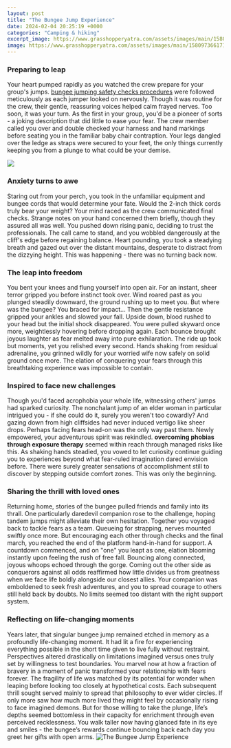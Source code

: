 ```yaml
---
layout: post
title: "The Bungee Jump Experience"
date: 2024-02-04 20:25:19 +0000
categories: "Camping & hiking"
excerpt_image: https://www.grasshopperyatra.com/assets/images/main/1580973661719.jpg.jpg
image: https://www.grasshopperyatra.com/assets/images/main/1580973661719.jpg.jpg
---
```


### Preparing to leap
Your heart pumped rapidly as you watched the crew prepare for your group's jumps. [bungee jumping safety checks procedures](https://fistore.mysenprints.com/collection/adkisson) were followed meticulously as each jumper looked on nervously. Though it was routine for the crew, their gentle, reassuring voices helped calm frayed nerves. 
Too soon, it was your turn. As the first in your group, you'd be a pioneer of sorts - a joking description that did little to ease your fear. The crew member called you over and double checked your harness and hand markings before seating you in the familiar baby chair contraption. Your legs dangled over the ledge as straps were secured to your feet, the only things currently keeping you from a plunge to what could be your demise. 

![](https://www.camping-simuni.hr/wp-content/uploads/2019/03/bungee-e1553529496870.jpg)
### Anxiety turns to awe
Staring out from your perch, you took in the unfamiliar equipment and bungee cords that would determine your fate. Would the 2-inch thick cords truly bear your weight? Your mind raced as the crew communicated final checks. Strange notes on your hand concerned them briefly, though they assured all was well. You pushed down rising panic, deciding to trust the professionals. 
The call came to stand, and you wobbled dangerously at the cliff's edge before regaining balance. Heart pounding, you took a steadying breath and gazed out over the distant mountains, desperate to distract from the dizzying height. This was happening - there was no turning back now.
### The leap into freedom       
You bent your knees and flung yourself into open air. For an instant, sheer terror gripped you before instinct took over. Wind roared past as you plunged steadily downward, the ground rushing up to meet you. But where was the bungee? You braced for impact...
Then the gentle resistance gripped your ankles and slowed your fall. Upside down, blood rushed to your head but the initial shock disappeared. You were pulled skyward once more, weightlessly hovering before dropping again. Each bounce brought joyous laughter as fear melted away into pure exhilaration. 
The ride up took but moments, yet you relished every second. Hands shaking from residual adrenaline, you grinned wildly for your worried wife now safely on solid ground once more. The elation of conquering your fears through this breathtaking experience was impossible to contain.
### Inspired to face new challenges     
Though you'd faced acrophobia your whole life, witnessing others' jumps had sparked curiosity. The nonchalant jump of an elder woman in particular intrigued you - if she could do it, surely you weren't too cowardly? And gazing down from high cliffsides had never induced vertigo like sheer drops. Perhaps facing fears head-on was the only way past them.
Newly empowered, your adventurous spirit was rekindled. **overcoming phobias through exposure therapy** seemed within reach through managed risks like this. As shaking hands steadied, you vowed to let curiosity continue guiding you to experiences beyond what fear-ruled imagination dared envision before. There were surely greater sensations of accomplishment still to discover by stepping outside comfort zones. This was only the beginning.
### Sharing the thrill with loved ones   
Returning home, stories of the bungee pulled friends and family into its thrall. One particularly daredevil companion rose to the challenge, hoping tandem jumps might alleviate their own hesitation. Together you voyaged back to tackle fears as a team.
Queueing for strapping, nerves mounted swiftly once more. But encouraging each other through checks and the final march, you reached the end of the platform hand-in-hand for support. A countdown commenced, and on "one" you leapt as one, elation blooming instantly upon feeling the rush of free fall. Bouncing along connected, joyous whoops echoed through the gorge. 
Coming out the other side as conquerors against all odds reaffirmed how little divides us from greatness when we face life boldly alongside our closest allies. Your companion was emboldened to seek fresh adventures, and you to spread courage to others still held back by doubts. No limits seemed too distant with the right support system.
### Reflecting on life-changing moments
Years later, that singular bungee jump remained etched in memory as a profoundly life-changing moment. It had lit a fire for experiencing everything possible in the short time given to live fully without restraint. Perspectives altered drastically on limitations imagined versus ones truly set by willingness to test boundaries. 
You marvel now at how a fraction of bravery in a moment of panic transformed your relationship with fears forever. The fragility of life was matched by its potential for wonder when leaping before looking too closely at hypothetical costs. Each subsequent thrill sought served mainly to spread that philosophy to ever wider circles.
If only more saw how much more lived they might feel by occasionally rising to face imagined demons. But for those willing to take the plunge, life’s depths seemed bottomless in their capacity for enrichment through even perceived recklessness. You walk taller now having glanced fate in its eye and smiles - the bungee’s rewards continue bouncing back each day you greet her gifts with open arms.
![The Bungee Jump Experience](https://www.grasshopperyatra.com/assets/images/main/1580973661719.jpg.jpg)
